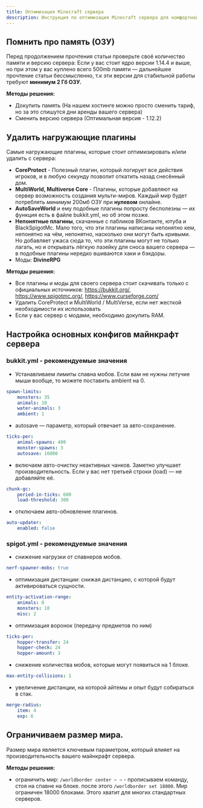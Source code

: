 ```yaml
---
title: Оптимизация Minecraft сервера
description: Инструкция по оптимизация Minecraft сервера для комфортной игры.
---
```


## Помнить про память (ОЗУ)
Перед продолжением прочтения статьи проверьте своё количество памяти и версию сервера: Если у вас стоит ядро версии 1.14.4 и выше, но при этом у вас куплено всего 500mb памяти — дальнейшее прочтение статьи бессмысленно, т.к эти версии для стабильной работы требуют **минимум 2 Гб ОЗУ.**

**Методы решения:**
- Докупить память (На нашем хостинге можно просто сменить тариф, но за это спишутся дни аренды вашего сервера)
- Сменить версию сервера (Оптимальная версия - 1.12.2)

## Удалить нагружающие плагины
Самые нагружающие плагины, которые стоит оптимизировать и/или удалить с сервера:

- **CoreProtect** - Полезный плагин, который логирует все действия игроков, и в любую секунду позволит откатить назад снесённый дом.
- **MultiWorld, Multiverse Core** - Плагины, которые добавляют на сервер возможность создания мульти-миров. Каждый мир будет потреблять *минимум* 200мб ОЗУ при **нулевом** онлайне.
- **AutoSaveWorld** и ему подобные плагины попросту бесполезны — их функция есть в файле bukkit.yml, но об этом позже.
- **Непонятные плагины**, скачанные с пабликов ВКонтакте, ютуба и BlackSpigotMc. Мало того, что эти плагины написаны непонятно кем, непонятно на чём, непонятно, насколько они могут быть кривыми. Но добавляет ужаса сюда то, что эти плагины могут не только лагать, но и открывать лёгкую лазейку для сноса вашего сервера — в подобные плагины нередко вшиваются хаки и бэкдоры.
- Моды: **DivineRPG**

**Методы решения:**
- Все плагины и моды для своего сервера стоит скачивать только с официальных источников: https://bukkit.org/, https://www.spigotmc.org/, https://www.curseforge.com/
- Удалить CoreProtect и MultiWorld / MultiVerse, если нет жесткой необходимости их использовать
- Если у вас сервер с модами, необходимо докупить RAM.

## Настройка основных конфигов майнкрафт сервера

### bukkit.yml - рекомендуемые значения
- Устанавливаем лимиты спавна мобов. Если вам не нужны летучие мыши вообще, то можете поставить ambient на 0.
```yaml
spawn-limits:
    monsters: 35
    animals: 10
    water-animals: 3
    ambient: 1
```

- autosave — параметр, который отвечает за авто-сохранение.
```yaml
ticks-per:
    animal-spawns: 400
    monster-spawns: 3
    autosave: 16000
```

- включаем авто-очистку неактивных чанков. Заметно улучшает производительность. Если у вас нет третьей строки (load) — не добавляйте её.
```yaml
chunk-gc:
    period-in-ticks: 600
    load-threshold: 300
```

- отключаем авто-обновление плагинов.
```yaml
auto-updater:
    enabled: false
```

### spigot.yml - рекомендуемые значения
- снижение нагрузки от спавнеров мобов.
```yaml
nerf-spawner-mobs: true
```

- оптимизация дистанции: снижая дистанцию, с которой будут активироваться сущности.
```yaml
entity-activation-range:
    animals: 8
    monsters: 10
    misc: 2
```

- оптимизация воронок (передачу предметов по ним)
```yaml
ticks-per:
    hopper-transfer: 24
    hopper-check: 24
    hopper-amount: 3
```

- снижение количества мобов, которые могут появиться на 1 блоке.
```yaml
max-entity-collisions: 1
```

- увеличение дистанции, на которой айтемы и опыт будут собираться в стак.
```yaml
merge-radius:
    item: 4
    exp: 6
```

## Ограничиваем размер мира.
Размер мира является ключевым параметром, который влияет на производительность вашего майнкрафт сервера.

**Методы решения:**
- ограничить мир:
  `/worldborder center ~ ~` - прописываем команду, стоя на спавне на блоке. после этого `/worldborder set 18000`. Мир ограничен 18000 блоками. Этого хватит для многих стандартных серверов.

